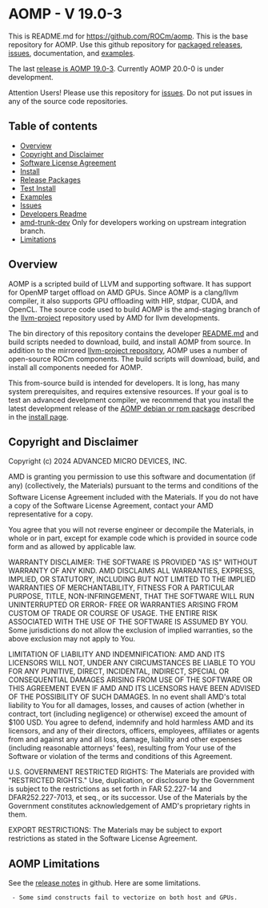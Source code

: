 AOMP - V 19.0-3
==============

This is README.md for https://github.com/ROCm/aomp.
This is the base repository for AOMP. Use this github repository for
[packaged releases](https://github.com/ROCm/aomp/releases),
[issues](https://github.com/ROCm/aomp/issues),
documentation, and
[examples](https://github.com/ROCm/aomp/tree/master/examples).

The last [release is AOMP 19.0-3](https://github.com/ROCm/aomp/releases).
Currently AOMP 20.0-0 is under development.

Attention Users!  Please use this repository for [issues](https://github.com/ROCm/aomp/issues).
Do not put issues in any of the source code repositories.

Table of contents
-----------------

- [Overview](#Overview)
- [Copyright and Disclaimer](#Copyright)
- [Software License Agreement](LICENSE)
- [Install](docs/INSTALL.md)
- [Release Packages](https://github.com/ROCm/aomp/releases)
- [Test Install](docs/TESTINSTALL.md)
- [Examples](examples)
- [Issues](https://github.com/ROCm/aomp/issues)
- [Developers Readme](bin/README.md)
- [amd-trunk-dev](trunk/README.md) Only for developers working on upstream integration branch.
- [Limitations](#Limitations)

## Overview

<A NAME="Overview"></A>

AOMP is a scripted build of LLVM and supporting software.
It has support for OpenMP target offload on AMD GPUs.
Since AOMP is a clang/llvm compiler, it also supports GPU offloading with HIP, stdpar, CUDA, and OpenCL.
The source code used to build AOMP is the amd-staging branch of the
[llvm-project](https://github.com/ROCm/llvm-project) repository used by AMD for llvm developments.

The bin directory of this repository contains the developer [README.md](bin/README.md)
and build scripts needed to download, build, and install AOMP from source.
In addition to the mirrored [llvm-project repository](https://github.com/ROCm/llvm-project),
AOMP uses a number of open-source ROCm components. The build scripts will download, build, and install all components needed for AOMP.

This from-source build is intended for developers. It is long, has many system prerequisites, and requires extensive resources.
If your goal is to test an advanced develpment compiler, we recommend that you install the latest development
release of the [AOMP debian or rpm package](https://github.com/ROCm/aomp/releases)
described in the [install page](docs/INSTALL.md).

## Copyright and Disclaimer

<A NAME="Copyright"></A>

Copyright (c) 2024 ADVANCED MICRO DEVICES, INC.

AMD is granting you permission to use this software and documentation (if any) (collectively, the 
Materials) pursuant to the terms and conditions of the Software License Agreement included with the 
Materials.  If you do not have a copy of the Software License Agreement, contact your AMD 
representative for a copy.

You agree that you will not reverse engineer or decompile the Materials, in whole or in part, except for 
example code which is provided in source code form and as allowed by applicable law.

WARRANTY DISCLAIMER: THE SOFTWARE IS PROVIDED "AS IS" WITHOUT WARRANTY OF ANY 
KIND.  AMD DISCLAIMS ALL WARRANTIES, EXPRESS, IMPLIED, OR STATUTORY, INCLUDING BUT NOT 
LIMITED TO THE IMPLIED WARRANTIES OF MERCHANTABILITY, FITNESS FOR A PARTICULAR 
PURPOSE, TITLE, NON-INFRINGEMENT, THAT THE SOFTWARE WILL RUN UNINTERRUPTED OR ERROR-
FREE OR WARRANTIES ARISING FROM CUSTOM OF TRADE OR COURSE OF USAGE.  THE ENTIRE RISK 
ASSOCIATED WITH THE USE OF THE SOFTWARE IS ASSUMED BY YOU.  Some jurisdictions do not 
allow the exclusion of implied warranties, so the above exclusion may not apply to You. 

LIMITATION OF LIABILITY AND INDEMNIFICATION:  AMD AND ITS LICENSORS WILL NOT, 
UNDER ANY CIRCUMSTANCES BE LIABLE TO YOU FOR ANY PUNITIVE, DIRECT, INCIDENTAL, 
INDIRECT, SPECIAL OR CONSEQUENTIAL DAMAGES ARISING FROM USE OF THE SOFTWARE OR THIS 
AGREEMENT EVEN IF AMD AND ITS LICENSORS HAVE BEEN ADVISED OF THE POSSIBILITY OF SUCH 
DAMAGES.  In no event shall AMD's total liability to You for all damages, losses, and 
causes of action (whether in contract, tort (including negligence) or otherwise) 
exceed the amount of $100 USD.  You agree to defend, indemnify and hold harmless 
AMD and its licensors, and any of their directors, officers, employees, affiliates or 
agents from and against any and all loss, damage, liability and other expenses 
(including reasonable attorneys' fees), resulting from Your use of the Software or 
violation of the terms and conditions of this Agreement.  

U.S. GOVERNMENT RESTRICTED RIGHTS: The Materials are provided with "RESTRICTED RIGHTS." 
Use, duplication, or disclosure by the Government is subject to the restrictions as set 
forth in FAR 52.227-14 and DFAR252.227-7013, et seq., or its successor.  Use of the 
Materials by the Government constitutes acknowledgement of AMD's proprietary rights in them.

EXPORT RESTRICTIONS: The Materials may be subject to export restrictions as stated in the 
Software License Agreement.

## AOMP Limitations

<A NAME="Limitations"></A>

See the [release notes](https://github.com/ROCm/aomp/releases) in github.  Here are some limitations.

```
 - Some simd constructs fail to vectorize on both host and GPUs.
```
